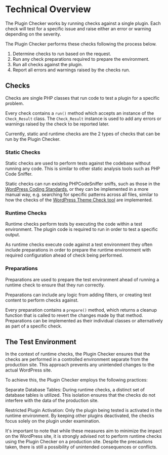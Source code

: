 # Technical Overview

The Plugin Checker works by running checks against a single plugin. Each check will test for a specific issue and raise either an error or warning depending on the severity.

The Plugin Checker performs these checks following the process below.

1. Determine checks to run based on the request.
2. Run any check preparations required to prepare the environment.
3. Run all checks against the plugin.
4. Report all errors and warnings raised by the checks run.


## Checks
Checks are single PHP classes that run code to test a plugin for a specific problem.

Every check contains a `run()` method which accepts an instance of the `Check_Result` class. The `Check_Result` instance is used to add any errors or warnings raised by the check to be reported later.

Currently, static and runtime checks are the 2 types of checks that can be run by the Plugin Checker.

### Static Checks

Static checks are used to perform tests against the codebase without running any code. This is similar to other static analysis tools such as PHP Code Sniffer.

Static checks can run existing PHPCodeSniffer sniffs, such as those in the [WordPress Coding Standards](https://github.com/WordPress/WordPress-Coding-Standards), or they can be implemented in a more manual way, e.g. searching for specific patterns across all files, similar to how the checks of the [WordPress Theme Check tool](https://github.com/WordPress/theme-check) are implemented.

### Runtime Checks

Runtime checks perform tests by executing the code within a test environment. The plugin code is required to run in order to test a specific output.

As runtime checks execute code against a test environment they often include preparations in order to prepare the runtime environment with required configuration ahead of check being performed.

### Preparations

Preparations are used to prepare the test environment ahead of running a runtime check to ensure that they run correctly.

Preparations can include any logic from adding filters, or creating test content to perform checks against.

Every preparation contains a `prepare()` method, which returns a cleanup function that is called to revert the changes made by that method. Preparations can be implemented as their individual classes or alternatively as part of a specific check.

## The Test Environment

In the context of runtime checks, the Plugin Checker ensures that the checks are performed in a controlled environment separate from the production site. This approach prevents any unintended changes to the actual WordPress site.

To achieve this, the Plugin Checker employs the following practices:

Separate Database Tables: During runtime checks, a distinct set of database tables is utilized. This isolation ensures that the checks do not interfere with the data of the production site.

Restricted Plugin Activation: Only the plugin being tested is activated in the runtime environment. By keeping other plugins deactivated, the checks focus solely on the plugin under examination.

It's important to note that while these measures aim to minimize the impact on the WordPress site, it is strongly advised not to perform runtime checks using the Plugin Checker on a production site. Despite the precautions taken, there is still a possibility of unintended consequences or conflicts.
